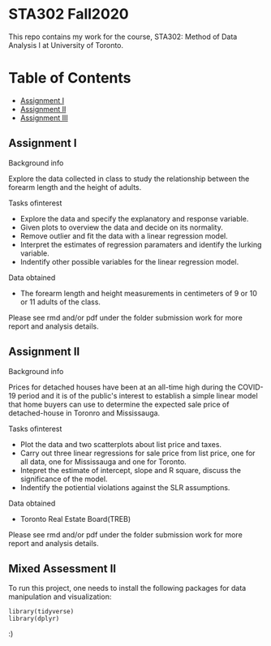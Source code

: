 # STA302 Fall2020
This repo contains my work for the course, STA302: Method of Data Analysis I at University of Toronto.

# Table of Contents
* [Assignment I](#Assignment-I)
* [Assignment II](#Assignment-II)
* [Assignment III](#Assignment-III)


## Assignment I
Background info

Explore the data collected in class to study the relationship between the forearm length and the height of adults.

Tasks ofinterest
* Explore the data and specify the explanatory and response variable.
* Given plots to overview the data and decide on its normality.
* Remove outlier and fit the data with a linear regression model.
* Interpret the estimates of regression paramaters and identify the lurking variable.
* Indentify other possible variables for the linear regression model.

Data obtained
* The forearm length and height measurements in centimeters of 9 or 10 or 11 adults of the class.

Please see rmd and/or pdf under the folder submission work for more report and analysis details.

## Assignment II
Background info

Prices for detached houses have been at an all-time high during the COVID-19 period and it is of the public's interest to establish a simple linear model that home buyers can use to determine the expected sale price of detached-house in Toronro and Mississauga.

Tasks ofinterest
* Plot the data and two scatterplots about list price and taxes.
* Carry out three linear regressions for sale price from list price, one for all data, one for Mississauga and one for Toronto.
* Intepret the estimate of intercept, slope and R square, discuss the significance of the model.
* Indentify the potiential violations against the SLR assumptions.

Data obtained
* Toronto Real Estate Board(TREB)


Please see rmd and/or pdf under the folder submission work for more report and analysis details.
	
## Mixed Assessment II
To run this project, one needs to install the following packages for data manipulation and visualization:

```
library(tidyverse)
library(dplyr)
```
:)
